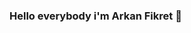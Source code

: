 ### Hello everybody i'm Arkan Fikret 👋

<!--
**Af919/Af919** is a ✨ _special_ ✨ repository because its `README.md` (this file) appears on your GitHub profile.

[![Facebook](https://img.shields.io/badge/-Facebook-00B2FF?style=flat-square&logo=Facebook&logoColor=white)](https://www.facebook.com/profile.php?id=100073513182657)
[![Instagram](https://img.shields.io/badge/-Instagram-e4405f?style=flat-square&logo=Instagram&logoColor=white)](https://www.instagram.com/arkan.fikret/) 
